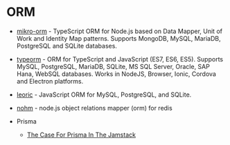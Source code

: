 # ORM

- [mikro-orm](https://github.com/mikro-orm/mikro-orm) - TypeScript ORM for Node.js based on Data Mapper, Unit of Work and Identity Map patterns. Supports MongoDB, MySQL, MariaDB, PostgreSQL and SQLite databases.
- [typeorm](https://github.com/typeorm/typeorm) - ORM for TypeScript and JavaScript (ES7, ES6, ES5). Supports MySQL, PostgreSQL, MariaDB, SQLite, MS SQL Server, Oracle, SAP Hana, WebSQL databases. Works in NodeJS, Browser, Ionic, Cordova and Electron platforms.
- [leoric](https://github.com/cyjake/leoric) - JavaScript ORM for MySQL, PostgreSQL, and SQLite.
- [nohm](https://github.com/maritz/nohm) - node.js object relations mapper (orm) for redis
- Prisma

    - [The Case For Prisma In The Jamstack](https://www.smashingmagazine.com/2022/06/case-prisma-jamstack/)
